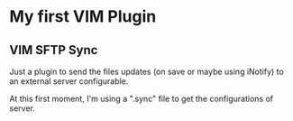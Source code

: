 # My first VIM Plugin

## VIM SFTP Sync

Just a plugin to send the files updates (on save or maybe using iNotify) to
an external server configurable.

At this first moment, I'm using a ".sync" file to get the configurations of
server.
